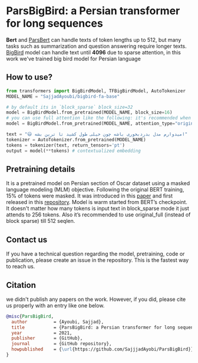 # ParsBigBird: a Persian transformer for long sequences
**Bert** and [ParsBert]() can handle texts of token lengths up to 512, but many tasks such as summarization and question answering require longer texts. [BigBird]() model can handle text until **4096** due to sparse attention, in this work we've trained big bird model for Persian language


## How to use?

```python
from transformers import BigBirdModel, TFBigBirdModel, AutoTokenizer
MODEL_NAME = "SajjadAyoubi/bigbird-fa-base"

# by default its in `block_sparse` block_size=32
model = BigBirdModel.from_pretrained(MODEL_NAME, block_size=16)
# you can use full attention like the following: it's recommended when input isn't longer than 512
model = BigBirdModel.from_pretrained(MODEL_NAME, attention_type="original_full")

text = "😃 امیدوارم مدل بدردبخوری باشه چون خیلی طول کشید تا ترین بشه"
tokenizer = AutoTokenizer.from_pretrained(MODEL_NAME)
tokens = tokenizer(text, return_tensors='pt')
output = model(**tokens) # contextualized embedding
```

## Pretraining details 
It is a pretrained model on Persian section of Oscar dataset using a masked language modeling (MLM) objective. Following the original BERT training, 15% of tokens were masked. It was introduced in this [paper]() and first released in this [repository](). Model is warm started from BERT’s checkpoint. It doesn't matter how many tokens is input text in block_sparse mode it just attends to 256 tokens. Also it’s recommended to use original_full (instead of block sparse) till 512 seqlen.

## Contact us
If you have a technical question regarding the model, pretraining, code or publication, please create an issue in the repository. This is the fastest way to reach us.

## Citation
we didn't publish any papers on the work. However, if you did, please cite us properly with an entry like one below.
```bibtex
@misc{ParsBigBird,
  author          = {Ayoubi, Sajjad},
  title           = {ParsBigBird: a Persian transformer for long sequences},
  year            = 2021,
  publisher       = {GitHub},
  journal         = {GitHub repository},
  howpublished    = {\url{https://github.com/SajjjadAyobi/ParsBigBird}},
}
```

